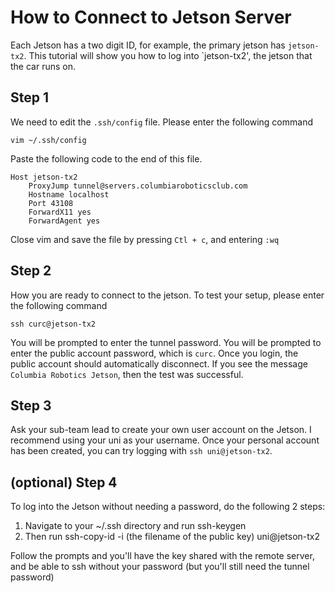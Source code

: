 # How to Connect to Jetson Server

Each Jetson has a two digit ID, for example, the primary jetson has `jetson-tx2`. This tutorial will show you how to log into `jetson-tx2', the jetson that the car runs on. 

## Step 1

We need to edit the `.ssh/config` file. Please enter the following command

`vim ~/.ssh/config`

Paste the following code to the end of this file. 

    Host jetson-tx2
        ProxyJump tunnel@servers.columbiaroboticsclub.com
        Hostname localhost
        Port 43108
        ForwardX11 yes
        ForwardAgent yes
        
Close vim and save the file by pressing `Ctl + c`, and entering `:wq`

## Step 2

How you are ready to connect to the jetson. To test your setup, please enter the following command

`ssh curc@jetson-tx2`

You will be prompted to enter the tunnel password. You will be prompted to enter the public account password, which is `curc`. Once you login, the public account should automatically disconnect. If you see the message `Columbia Robotics Jetson`, then the test was successful.

## Step 3

Ask your sub-team lead to create your own user account on the Jetson.  I recommend using your uni as your username. Once your personal account has been created, you can try logging with `ssh uni@jetson-tx2`. 


## (optional) Step 4

To log into the Jetson without needing a password, do the following 2 steps:

1. Navigate to your ~/.ssh directory and run ssh-keygen
2. Then run ssh-copy-id -i (the filename of the public key) uni@jetson-tx2

Follow the prompts and you'll have the key shared with the remote server, and be able to ssh without your password (but you'll still need the tunnel password)
